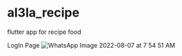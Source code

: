 # al3la_recipe

flutter app for recipe food 

LogIn Page
![WhatsApp Image 2022-08-07 at 7 54 51 AM](https://user-images.githubusercontent.com/67373304/187819706-cfce8093-cfac-44a7-b137-bc9c893ea20c.jpeg)
